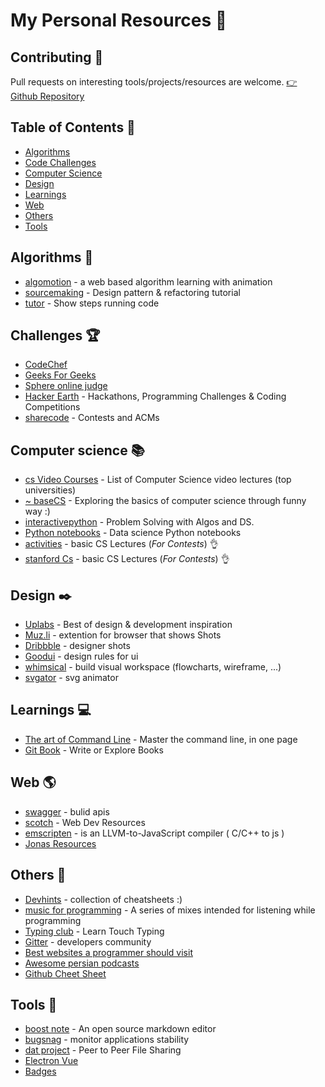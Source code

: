 # My Personal Resources  :wave:

## Contributing 🙏
Pull requests on interesting tools/projects/resources are welcome. [:point_right: Github Repository](https://github.com/3ripleM/Personal-Resources)

## Table of Contents 📜
  - [Algorithms](#algorithms-)
  - [Code Challenges](#challenges-)
  - [Computer Science](#computer-science-)
  - [Design](#design-)
  - [Learnings](#learnings-)
  - [Web](#web-)
  - [Others](#others-)
  - [Tools](#tools-)

## Algorithms 📓

* [algomotion](http://algomation.com) - a web based algorithm learning with animation
* [sourcemaking](http://sourcemaking.com) - Design pattern & refactoring tutorial
* [tutor](http://pythontutor.com) - Show steps running code

## Challenges 🏆

* [CodeChef](https://www.codechef.com/problems/easy)
* [Geeks For Geeks](practice.geeksforgeeks.org)
* [Sphere online judge](https://www.spoj.com/problems/classical/)
* [Hacker Earth](https://www.hackerearth.com/challenges/) - Hackathons, Programming Challenges & Coding Competitions
* [sharecode](https://sharecode.io/) - Contests and ACMs


## Computer science 📚

* [cs Video Courses](https://github.com/Developer-Y/cs-video-courses) - List of Computer Science video lectures (top universities)
* [~ baseCS](https://medium.com/basecs) - Exploring the basics of computer science through funny way :)
* [interactivepython](http://interactivepython.org/runestone/static/pythonds/index.html) - Problem Solving with Algos and DS.
* [Python notebooks](https://github.com/donnemartin/data-science-ipython-notebooks) - Data science Python notebooks
* [activities](https://activities.tjhsst.edu/sct/lectures.php) - basic CS Lectures (*For Contests*) 👌
* [stanford Cs](http://web.stanford.edu/class/cs97si/) - basic CS Lectures (*For Contests*) 👌

## Design ✒️

* [Uplabs](http://uplabs.com) - Best of design & development inspiration
* [Muz.li](https://Muz.li) - extention for browser that shows Shots
* [Dribbble](https://dribbble.com/) - designer shots
* [Goodui](https://goodui.org/) - design rules for ui
* [whimsical](https://whimsical.co/) - build visual workspace (flowcharts, wireframe, ...)
* [svgator](https://app.svgator.com/) - svg animator

## Learnings 💻

* [The art of Command Line](http://github.com/jlevy/the-art-of-command-line) - Master the command line, in one page
* [Git Book](https://www.gitbook.com) - Write or Explore Books

## Web 🌎

* [swagger](https://swagger.io) - bulid apis
* [scotch](https://scotch.io) - Web Dev Resources
* [emscripten](https://github.com/kripken/emscripten) - is an LLVM-to-JavaScript compiler ( C/C++ to js )
* [Jonas Resources](http://codingheroes.io/resources/)


## Others 👀

* [Devhints](https://devhints.io) - collection of cheatsheets :)
* [music for programming](http://musicforprogramming.net) - A series of mixes intended for listening while programming
* [Typing club](https://www.typingclub.com/) - Learn Touch Typing
* [Gitter](https://gitter.im/) - developers community
* [Best websites a programmer should visit](https://github.com/sdmg15/Best-websites-a-programmer-should-visit)
* [Awesome persian podcasts](https://github.com/Ashkan-rmk/awesome-persian-podcasts)
* [Github Cheet Sheet](https://github.com/tiimgreen/github-cheat-sheet#readme)

## Tools 🔨

* [boost note](https://boostnote.io) - An open source markdown editor
* [bugsnag](https://www.bugsnag.com/) - monitor applications stability
* [dat project](https://datproject.org/) - Peer to Peer File Sharing
* [ Electron Vue](https://simulatedgreg.gitbooks.io)
* [Badges](https://forthebadge.com/)
